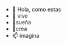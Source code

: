 - 👋 Hola, como estas
- 👀 vive
- 🌱sueña
- 💞️crea
- 📫 imagina

<!---
Valentina-Gallego-Ramos/Valentina-Gallego-Ramos is a ✨ special ✨ repository because its `README.md` (this file) appears on your GitHub profile.
You can click the Preview link to take a look at your changes.
--->
